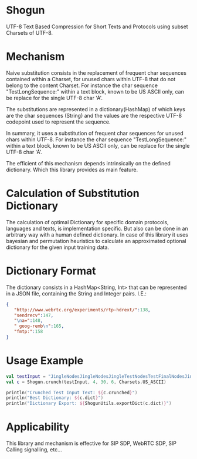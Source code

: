# Shogun
UTF-8 Text Based Compression for Short Texts and Protocols using subset Charsets of UTF-8.

# Mechanism
Naive substitution consists in the replacement of frequent char sequences contained within a Charset, for unused chars within UTF-8 that do not belong to the content Charset.
For instance the char sequence "TestLongSequence:" within a text block, known to be US ASCII only, can be replace for the single UTF-8 char 'Á'.
 
The substitutions are represented in a dictionary(HashMap) of which keys are the char sequences (String) and the values are the respective UTF-8 codepoint used to represent the sequence.

In summary, it uses a substitution of frequent char sequences for unused chars within UTF-8.
For instance the char sequence "TestLongSequence:" within a text block, known to be US ASCII only, can be replace for the single UTF-8 char 'Á'.

The efficient of this mechanism depends intrinsically on the defined dictionary. Which this library provides as main feature.

# Calculation of Substitution Dictionary
The calculation of optimal Dictionary for specific domain protocols, languages and texts, is implementation specific. But also can be done in an arbitrary way with a human defined dictionary.
In case of this library it uses bayesian and permutation heuristics to calculate an approximated optional dictionary for the given input training data. 

# Dictionary Format
The dictionary consists in a HashMap<String, Int> that can be represented in a JSON file, containing the String and Integer pairs.
I.E.:

```json
{  
   "http://www.webrtc.org/experiments/rtp-hdrext/":138,
   "sendrecv":147,
   "\na=":148,
   " goog-remb\n":165,
   "fmtp:":158
}
```

# Usage Example

```kotlin
val testInput = "JingleNodesJingleNodesJingleTestNodesTestFinalNodesJingle"
val c = Shogun.crunch(testInput, 4, 30, 6, Charsets.US_ASCII)

println("Crunched Test Input Text: ${c.crunched}")
println("Best Dictionary: ${c.dict}")
println("Dictionary Export: ${ShogunUtils.exportDict(c.dict)}")

```

# Applicability
This library and mechanism is effective for SIP SDP, WebRTC SDP, SIP Calling signalling, etc...
